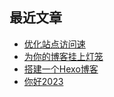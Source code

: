 ## 最近文章
<!-- BLOG-POST-LIST:START -->
- [优化站点访问速](https://wndbac.cn/c6a56fac/)
- [为你的博客挂上灯笼](https://wndbac.cn/a7e70425/)
- [搭建一个Hexo博客](https://wndbac.cn/6e838c40/)
- [你好2023](https://wndbac.cn/1006cd9b/)
<!-- BLOG-POST-LIST:END -->

